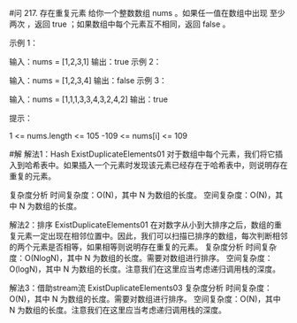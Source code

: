 #问
217. 存在重复元素
给你一个整数数组 nums 。如果任一值在数组中出现 至少两次 ，返回 true ；如果数组中每个元素互不相同，返回 false 。
 

示例 1：

输入：nums = [1,2,3,1]
输出：true
示例 2：

输入：nums = [1,2,3,4]
输出：false
示例 3：

输入：nums = [1,1,1,3,3,4,3,2,4,2]
输出：true
 

提示：

1 <= nums.length <= 105
-109 <= nums[i] <= 109


#解
解法1：Hash
ExistDuplicateElements01
对于数组中每个元素，我们将它插入到哈希表中。如果插入一个元素时发现该元素已经存在于哈希表中，则说明存在重复的元素。

复杂度分析
时间复杂度：O(N)，其中 N 为数组的长度。
空间复杂度：O(N)，其中 N 为数组的长度。

解法2：排序
ExistDuplicateElements01
在对数字从小到大排序之后，数组的重复元素一定出现在相邻位置中。因此，我们可以扫描已排序的数组，每次判断相邻的两个元素是否相等，如果相等则说明存在重复的元素。
复杂度分析
时间复杂度：O(NlogN)，其中 N 为数组的长度。需要对数组进行排序。
空间复杂度：O(logN)，其中 N 为数组的长度。注意我们在这里应当考虑递归调用栈的深度。

解法3：借助stream流
ExistDuplicateElements03
复杂度分析
时间复杂度：O(N)，其中 N 为数组的长度。需要对数组进行排序。
空间复杂度：O(N)，其中 N 为数组的长度。注意我们在这里应当考虑递归调用栈的深度。